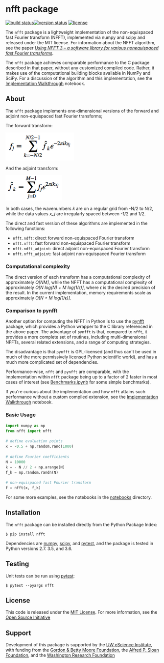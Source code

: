 # nfft package

[![build status](http://img.shields.io/travis/jakevdp/nfft/master.svg?style=flat)](https://travis-ci.org/jakevdp/nfft/)[![version status](http://img.shields.io/pypi/v/nfft.svg?style=flat)](https://pypi.python.org/pypi/nfft)
[![license](http://img.shields.io/badge/license-MIT-blue.svg?style=flat)](https://github.com/jakevdp/nfft/blob/master/LICENSE)

The ``nfft`` package is a lightweight implementation of the non-equispaced
fast Fourier transform (NFFT), implemented via numpy and scipy and released
under the MIT license.
For information about the NFFT algorithm, see the paper
[*Using NFFT 3 – a software library for various nonequispaced fast Fourier transforms*](http://dl.acm.org/citation.cfm?id=1555388).

The ``nfft`` package achieves comparable performance to the C package
described in that paper, without any customized compiled code. Rather, it
makes use of the computational building blocks available in NumPy and SciPy.
For a discussion of the algorithm and this implementation, see the
[Implementation Walkthrough](notebooks/ImplementationWalkthrough.ipynb)
notebook.



## About

The ``nfft`` package implements one-dimensional versions of the forward and
adjoint non-equispaced fast Fourier transforms;

The forward transform:

![$f_j = \sum_{k=-N/2}^{N/2-1} \hat{f}_k e^{-2\pi i k x_j}$](figures/forward-formula.png)

And the adjoint transform:

![$\hat{f}_k = \sum_{j=0}^{M-1} f_j e^{2\pi i k x_j}$](figures/adjoint-formula.png)

In both cases, the wavenumbers *k* are on a regular grid from -N/2 to N/2,
while the data values *x_j* are irregularly spaced between -1/2 and 1/2.

The direct and fast version of these algorithms are implemented in the following
functions:

- ``nfft.ndft``: direct forward non-equispaced Fourier transform
- ``nfft.nfft``: fast forward non-equispaced Fourier transform
- ``nfft.ndft_adjoint``: direct adjoint non-equispaced Fourier transform
- ``nfft.nfft_adjoint``: fast adjoint non-equispaced Fourier transform

### Computational complexity

The direct version of each transform has a computational complexity of
approximately *O[NM]*, while the NFFT has a computational complexity of
approximately *O[N log(N) + M log(1/ϵ)]*, where *ϵ* is the desired precision
of the result. In the current implementation, memory requirements scale as
approximately  *O[N + M log(1/ϵ)]*.

### Comparison to pynfft

Another option for computing the NFFT in Python is to use the
[pynfft](https://github.com/ghisvail/pyNFFT/) package, which provides a
Python wrapper to the C library referenced in the above paper.
The advantage of ``pynfft`` is that, compared to ``nfft``, it provides a more
complete set of routines, including multi-dimensional NFFTs, several related
extensions, and a range of computing strategies.

The disadvantage is that ``pynfft`` is GPL-licensed (and thus can't be used
in much of the more permissively licensed Python scientific world), and has
a much more complicated set of dependencies.

Performance-wise, ``nfft`` and ``pynfft`` are comparable, with the
implementation within ``nfft`` package being up to a factor of 2 faster
in most cases of interest (see [Benchmarks.ipynb](notebooks/Benchmarks.ipynb)
for some simple benchmarks).

If you're curious about the implementation and how ``nfft`` attains such
performance without a custom compiled extension, see the [Implementation
Walkthrough](notebooks/ImplementationWalkthrough.ipynb) notebook.

### Basic Usage

```python
import numpy as np
from nfft import nfft

# define evaluation points
x = -0.5 + np.random.rand(1000)

# define Fourier coefficients
N = 10000
k = - N // 2 + np.arange(N)
f_k = np.random.randn(N)

# non-equispaced fast Fourier transform
f = nfft(x, f_k)
```

For some more examples, see the notebooks in the [notebooks](notebooks)
directory.



## Installation

The ``nfft`` package can be installed directly from the Python Package Index:

```
$ pip install nfft
```

Dependencies are [numpy](http://www.numpy.org), [scipy](http://www.scipy.org),
and [pytest](http://www.pytest.org), and the package is tested in Python
versions 2.7. 3.5, and 3.6.




## Testing

Unit tests can be run using [pytest](http://pytest.org):

```
$ pytest --pyargs nfft
```


## License

This code is released under the [MIT License](LICENSE). For more information,
see the [Open Source Initiative](https://opensource.org/licenses/MIT)



## Support

Development of this package is supported by the
[UW eScience Institute](http://escience.washington.edu/),
with funding from
the [Gordon & Betty Moore Foundation](https://www.moore.org/),
the [Alfred P. Sloan Foundation](https://sloan.org/),
and the [Washington Research Foundation](http://www.wrfseattle.org/)